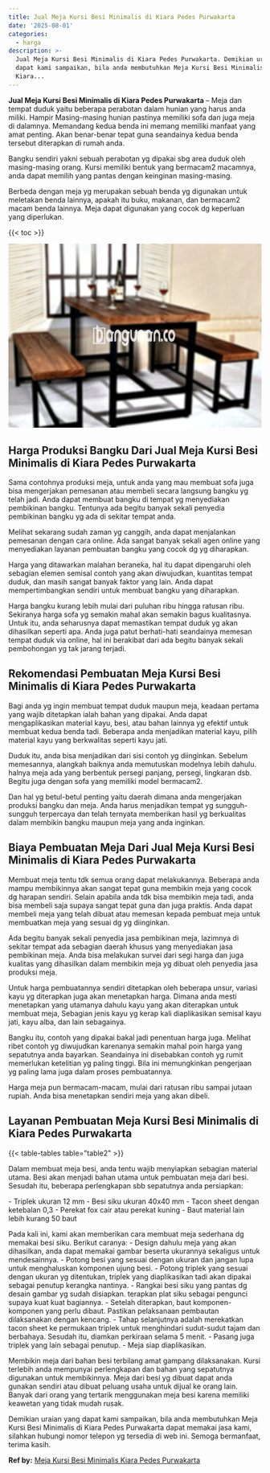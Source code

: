 ```yaml
---
title: Jual Meja Kursi Besi Minimalis di Kiara Pedes Purwakarta
date: '2025-08-01'
categories:
  - harga
description: >-
  Jual Meja Kursi Besi Minimalis di Kiara Pedes Purwakarta. Demikian uraian yang
  dapat kami sampaikan, bila anda membutuhkan Meja Kursi Besi Minimalis di
  Kiara...
---
```


**Jual Meja Kursi Besi Minimalis di Kiara Pedes Purwakarta** – Meja dan tempat duduk yaitu beberapa perabotan dalam hunian yang harus anda miliki. Hampir Masing-masing hunian pastinya memiliki sofa dan juga meja di dalamnya. Memandang kedua benda ini memang memiliki manfaat yang amat penting. Akan benar-benar tepat guna seandainya kedua benda tersebut diterapkan di rumah anda.

Bangku sendiri yakni sebuah perabotan yg dipakai sbg area duduk oleh masing-masing orang. Kursi memiliki bentuk yang bermacam2 macamnya, anda dapat memilih yang pantas dengan keinginan masing-masing.

Berbeda dengan meja yg merupakan sebuah benda yg digunakan untuk meletakan benda lainnya, apakah itu buku, makanan, dan bermacam2 macam benda lainnya. Meja dapat digunakan yang cocok dg keperluan yang diperlukan.

{{< toc >}}

![Jual Meja Kursi Besi Minimalis di Kiara Pedes Purwakarta](/images/jual-meja-besi-murah01.png)

## Harga Produksi Bangku Dari Jual Meja Kursi Besi Minimalis di Kiara Pedes Purwakarta

Sama contohnya produksi meja, untuk anda yang mau membuat sofa juga bisa mengerjakan pemesanan atau membeli secara langsung bangku yg telah jadi. Anda dapat membuat bangku di tempat yg menyediakan pembikinan bangku. Tentunya ada begitu banyak sekali penyedia pembikinan bangku yg ada di sekitar tempat anda.

Melihat sekarang sudah zaman yg canggih, anda dapat menjalankan pemesanan dengan cara online. Ada sangat banyak sekali agen online yang menyediakan layanan pembuatan bangku yang cocok dg yg diharapkan.

Harga yang ditawarkan malahan beraneka, hal itu dapat dipengaruhi oleh sebagian elemen semisal contoh yang akan diwujudkan, kuantitas tempat duduk, dan masih sangat banyak faktor yang lain. Anda dapat mempertimbangkan sendiri untuk membuat bangku yang diharapkan.

Harga bangku kurang lebih mulai dari puluhan ribu hingga ratusan ribu. Sekiranya harga sofa yg semakin mahal akan semakin bagus kualitasnya. Untuk itu, anda seharusnya dapat memastikan tempat duduk yg akan dihasilkan seperti apa. Anda juga patut berhati-hati seandainya memesan tempat duduk via online, hal ini berakibat dari ada begitu banyak sekali pembohongan yg tak jarang terjadi.

## Rekomendasi Pembuatan Meja Kursi Besi Minimalis di Kiara Pedes Purwakarta

Bagi anda yg ingin membuat tempat duduk maupun meja, keadaan pertama yang wajib ditetapkan ialah bahan yang dipakai. Anda dapat mengaplikasikan material kayu, besi, atau bahan lainnya yg efektif untuk membuat kedua benda tadi. Beberapa anda menjadikan material kayu, pilih material kayu yang berkwalitas seperti kayu jati.

Duduk itu, anda bisa menjadikan dari sisi contoh yg diinginkan. Sebelum memesannya, alangkah baiknya anda memutuskan modelnya lebih dahulu. halnya meja ada yang berbentuk persegi panjang, persegi, lingkaran dsb. Begitu juga dengan sofa yang memiliki model bermacam2.

Dan hal yg betul-betul penting yaitu daerah dimana anda mengerjakan produksi bangku dan meja. Anda harus menjadikan tempat yg sungguh-sungguh terpercaya dan telah ternyata memberikan hasil yg berkualitas dalam membikin bangku maupun meja yang anda inginkan.

## Biaya Pembuatan Meja Dari Jual Meja Kursi Besi Minimalis di Kiara Pedes Purwakarta

Membuat meja tentu tdk semua orang dapat melakukannya. Beberapa anda mampu membikinnya akan sangat tepat guna membikin meja yang cocok dg harapan sendiri. Selain apabila anda tdk bisa membikin meja tadi, anda bisa membeli saja supaya sangat tepat guna dan juga praktis. Anda dapat membeli meja yang telah dibuat atau memesan kepada pembuat meja untuk membuatkan meja yang sesuai dg yg diinginkan.

Ada begitu banyak sekali penyedia jasa pembikinan meja, lazimnya di sekitar tempat ada sebagian daerah khusus yang menyediakan jasa pembikinan meja. Anda bisa melakukan survei dari segi harga dan juga kualitas yang dihasilkan dalam membikin meja yg dibuat oleh penyedia jasa produksi meja.

Untuk harga pembuatannya sendiri ditetapkan oleh beberapa unsur, variasi kayu yg diterapkan juga akan menetapkan harga. Dimana anda mesti menetapkan yang utamanya dahulu kayu yang akan diterapkan untuk membuat meja, Sebagian jenis kayu yg kerap kali diaplikasikan semisal kayu jati, kayu alba, dan lain sebagainya.

Bangku itu, contoh yang dipakai bakal jadi penentuan harga juga. Melihat ribet contoh yg diwujudkan karenanya semakin mahal poin harga yang sepatutnya anda bayarkan. Seandainya ini disebabkan contoh yg rumit memerlukan ketelitian yg paling tinggi. Bila ini memungkinkan pengerjaan yg paling lama juga dalam proses pembuatannya.

Harga meja pun bermacam-macam, mulai dari ratusan ribu sampai jutaan rupiah. Anda bisa menetapkan sendiri meja yang akan dibeli.

## Layanan Pembuatan Meja Kursi Besi Minimalis di Kiara Pedes Purwakarta

{{< table-tables table="table2" >}}

Dalam membuat meja besi, anda tentu wajib menyiapkan sebagian material utama. Besi akan menjadi bahan utama untuk pembuatan meja dari besi. Sesudah itu, beberapa perlengkapan sbb sepatutnya anda persiapkan:

\- Triplek ukuran 12 mm - Besi siku ukuran 40x40 mm - Tacon sheet dengan ketebalan 0,3 - Perekat fox cair atau perekat kuning - Baut material lain lebih kurang 50 baut

Pada kali ini, kami akan memberikan cara membuat meja sederhana dg memakai besi siku. Berikut caranya: - Design dahulu meja yang akan dihasilkan, anda dapat memakai gambar beserta ukurannya sekaligus untuk mendesainnya. - Potong besi yang sesuai dengan ukuran dan jangan lupa untuk menghaluskan komponen ujung besi. - Potong triplek yang sesuai dengan ukuran yg ditentukan, triplek yang diaplikasikan tadi akan dipakai sebagai penutup kerangka nantinya. - Rangkai besi siku yang pantas dg desain gambar yg sudah disiapkan. terapkan plat siku sebagai pengunci supaya kuat kuat bagiannya. - Setelah diterapkan, baut komponen-komponen yang perlu dibaut. Pastikan pelaksanaan pembautan dilaksanakan dengan kencang. - Tahap selanjutnya adalah merekatkan tacon sheet ke permukaan triplek untuk menghindari sudut-sudut tajam dan berbahaya. Sesudah itu, diamkan perkiraan selama 5 menit. - Pasang juga triplek yang lain sebagai penutup. - Meja siap diaplikasikan.

Membikin meja dari bahan besi terbilang amat gampang dilaksanakan. Kursi terlebih anda mempunyai perlengkapan dan bahan yang sepatutnya digunakan untuk membikinnya. Meja dari besi yg dibuat dapat anda gunakan sendiri atau dibuat peluang usaha untuk dijual ke orang lain. Banyak dari orang yang tertarik menggunakan meja besi karena memiliki keawetan yang tidak mudah rusak.

Demikian uraian yang dapat kami sampaikan, bila anda membutuhkan Meja Kursi Besi Minimalis di Kiara Pedes Purwakarta dapat memakai jasa kami, silahkan hubungi nomor telepon yg tersedia di web ini. Semoga bermanfaat, terima kasih.

**Ref by:** [Meja Kursi Besi Minimalis Kiara Pedes Purwakarta](https://id.wikipedia.org/wiki/Meja)

